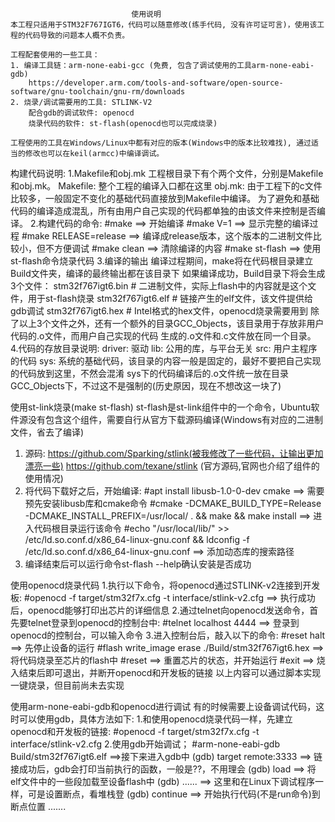                                使用说明
    本工程只适用于STM32F767IGT6，代码可以随意修改(练手代码, 没有许可证可言)，使用该工程的代码导致的问题本人概不负责。

	工程配套使用的一些工具：
    1. 编译工具链：arm-none-eabi-gcc (免费, 包含了调试使用的工具arm-none-eabi-gdb)
        https://developer.arm.com/tools-and-software/open-source-software/gnu-toolchain/gnu-rm/downloads
    2. 烧录/调试需要用的工具: STLINK-V2
		配合gdb的调试软件: openocd
		烧录代码的软件: st-flash(openocd也可以完成烧录)

	工程使用的工具在Windows/Linux中都有对应的版本(Windows中的版本比较难找), 通过适当的修改也可以在keil(armcc)中编译调试。


构建代码说明:
  1.Makefile和obj.mk
	工程根目录下有个两个文件，分别是Makefile和obj.mk。
	Makefile: 整个工程的编译入口都在这里
	obj.mk: 由于工程下的c文件比较多，一般固定不变化的基础代码直接放到Makefile中编译。
	    为了避免和基础代码的编译造成混乱，所有由用户自己实现的代码都单独的由该文件来控制是否编译。
  2.构建代码的命令:
	#make          ==> 开始编译
	#make V=1      ==> 显示完整的编译过程
	#make RELEASE=release ==> 编译成release版本，这个版本的二进制文件比较小，但不方便调试
	#make clean    ==> 清除编译的内容
	#make st-flash ==> 使用st-flash命令烧录代码
  3.编译的输出
	编译过程期间，make将在代码根目录建立Build文件夹，编译的最终输出都在该目录下
	如果编译成功，Build目录下将会生成3个文件：
		stm32f767igt6.bin # 二进制文件，实际上flash中的内容就是这个文件，用于st-flash烧录
		stm32f767igt6.elf # 链接产生的elf文件，该文件提供给gdb调试
		stm32f767igt6.hex # Intel格式的hex文件，openocd烧录需要用到
    除了以上3个文件之外，还有一个额外的目录GCC_Objects，该目录用于存放非用户代码的.o文件，而用户自己实现的代码
	生成的.o文件和.c文件放在同一个目录。
  4.代码的存放目录说明:
    driver: 驱动
	   lib: 公用的库，与平台无关
	   src: 用户主程序的代码
	   sys: 系统的基础代码，该目录的内容一般是固定的，最好不要把自己实现的代码放到这里，不然会混淆
	        sys下的代码编译后的.o文件统一放在目录GCC_Objects下，不过这不是强制的(历史原因，现在不想改这一块了)

使用st-link烧录(make st-flash)
st-flash是st-link组件中的一个命令，Ubuntu软件源没有包含这个组件，需要自行从官方下载源码编译(Windows有对应的二进制文件，省去了编译)
1. 源码:
https://github.com/Sparking/stlink(被我修改了一些代码，让输出更加漂亮一些)
https://github.com/texane/stlink (官方源码,官网也介绍了组件的使用情况)
2. 将代码下载好之后，开始编译:
#apt install libusb-1.0-0-dev cmake ==> 需要预先安装libusb库和cmake命令
#cmake -DCMAKE_BUILD_TYPE=Release -DCMAKE_INSTALL_PREFIX=/usr/local/ . && make && make install ==> 进入代码根目录运行该命令
#echo "/usr/local/lib/" >> /etc/ld.so.conf.d/x86_64-linux-gnu.conf && ldconfig -f /etc/ld.so.conf.d/x86_64-linux-gnu.conf
    ==> 添加动态库的搜索路径
3. 编译结束后可以运行命令st-flash --help确认安装是否成功


使用openocd烧录代码
1.执行以下命令，将openocd通过STLINK-v2连接到开发板:
  #openocd -f target/stm32f7x.cfg -t interface/stlink-v2.cfg ==> 执行成功后，openocd能够打印出芯片的详细信息
2.通过telnet向openocd发送命令，首先要telnet登录到openocd的控制台中:
  #telnet localhost 4444 ==> 登录到openocd的控制台，可以输入命令
3.进入控制台后，敲入以下的命令:
  #reset halt ==> 先停止设备的运行
  #flash write_image erase ./Build/stm32f767igt6.hex ==> 将代码烧录至芯片的flash中
  #reset ==> 重置芯片的状态，并开始运行
  #exit  ==> 烧入结束后即可退出，并断开openocd和开发板的链接
以上内容可以通过脚本实现一键烧录，但目前尚未去实现


使用arm-none-eabi-gdb和openocd进行调试
有的时候需要上设备调试代码，这时可以使用gdb，具体方法如下:
1.和使用openocd烧录代码一样，先建立openocd和开发板的链接:
  #openocd -f target/stm32f7x.cfg -t interface/stlink-v2.cfg
2.使用gdb开始调试；
  #arm-none-eabi-gdb Build/stm32f767igt6.elf
  ==>接下来进入gdb中
  (gdb) target remote:3333 ==> 链接成功后，gdb会打印当前执行的函数，一般是??，不用理会
  (gdb) load               ==> 将elf文件中的一些段加载至设备flash中
  (gdb) ......             ==> 这里和在Linux下调试程序一样，可是设置断点，看堆栈登
  (gdb) continue           ==> 开始执行代码(不是run命令)到断点位置
  .......
